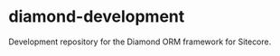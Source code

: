 diamond-development
===================

Development repository for the Diamond ORM framework for Sitecore.
